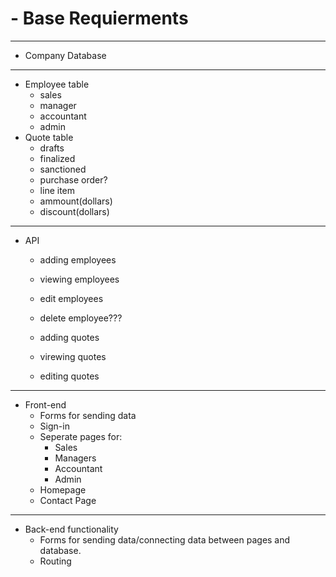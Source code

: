 # - Base Requierments
-----------
- Company Database
------------------
 - Employee table
	- sales
	- manager
	- accountant
	- admin
 - Quote table
	- drafts
	- finalized
	- sanctioned
	- purchase order?
	- line item
	- ammount(dollars)
	- discount(dollars)
---
- API
	- adding employees

	- viewing employees

	- edit employees
	- delete employee???

	- adding quotes
	- virewing quotes
	- editing quotes
------------------------------
- Front-end
    - Forms for sending data
	- Sign-in
	- Seperate pages for:
		- Sales
		- Managers
		- Accountant
		- Admin
	- Homepage
	- Contact Page
-------------------------------
- Back-end functionality
    - Forms for sending data/connecting data between pages and database.
	- Routing